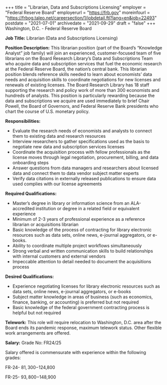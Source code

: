 +++
title = "Librarian, Data and Subscriptions Licensing"
employer = "Federal Reserve Board"
employerurl = "https://frb.gov"
moreinfourl = "https://frbog.taleo.net/careersection/1/jobdetail.ftl?lang=en&job=22493"
postdate = "2021-07-01"
archivedate = "2021-09-29"
draft = "false"
+++
Washington, D.C. - Federal Reserve Board

**Job Title:** Librarian (Data and Subscriptions Licensing)

**Position Description:** This librarian position (part of the Board’s “Knowledge Analyst” job family) will join an experienced, customer-focused team of five librarians on the Board Research Library’s Data and Subscriptions Team who acquire data and subscription services that fuel the economic research at the Federal Reserve Board, the nation’s central bank. This librarian position blends reference skills needed to learn about economists’ data needs and acquisition skills to coordinate negotiations for new licenses and renewals of existing licenses. The Board Research Library has 18 staff supporting the research and policy work of more than 300 economists and hundreds of analysts. This position is particularly rewarding because the data and subscriptions we acquire are used immediately to brief Chair Powell, the Board of Governors, and Federal Reserve Bank presidents who chart the course of U.S. monetary policy.

**Responsibilities:**

- Evaluate the research needs of economists and analysts to connect them to existing data and research resources
- Interview researchers to gather specifications used as the basis to negotiate new data and subscription services licenses
- Coordinate the acquisition process with fellow professionals as the license moves through legal negotiation, procurement, billing, and data onboarding steps
- Answer questions from data managers and researchers about licensed data and connect them to data vendor subject matter experts
- Verify data citations in externally released publications to ensure data used complies with our license agreements

**Required Qualifications:**

- Master’s degree in library or information science from an ALA-accredited institution or degree in a related field or equivalent experience
- Minimum of 2-3 years of professional experience as a reference librarian or acquisitions librarian
- Basic knowledge of the process of contracting for library electronic resources such as data sets, online news, e-journal aggregators, or e-books.
- Ability to coordinate multiple project workflows simultaneously
- Strong verbal and written communication skills to build relationships with internal customers and external vendors
- Impeccable attention to detail needed to document the acquisitions process 

**Desired Qualifications:**

- Experience negotiating licenses for library electronic resources such as data sets, online news, e-journal aggregators, or e-books
- Subject matter knowledge in areas of business (such as economics, finance, banking, or accounting) is preferred but not required
- Basic knowledge of the federal government contracting process is helpful but not required

**Telework:** This role will require relocation to Washington, D.C. area after the Board ends its pandemic response, maximum telework status. Other flexible work arrangements are offered.

**Salary:** Grade No: FR24/25

Salary offered is commensurate with experience within the following grades:

FR-24- $81,300-$124,800

FR-25- $93,800-$148,900